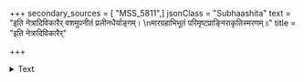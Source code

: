 +++
secondary_sources = [ "MSS_5811",]
jsonClass = "Subhaashita"
text = "इति नेत्रादिविकारैर् वशमुपनीतं प्रलीनधैर्याङ्गम्।  \nमारग्रहाभिभूतं परिमृष्टप्राङ्निराकृतिस्मरणम्॥"
title = "इति नेत्रादिविकारैर्"

+++

<details><summary>Text</summary>

इति नेत्रादिविकारैर् वशमुपनीतं प्रलीनधैर्याङ्गम्।  
मारग्रहाभिभूतं परिमृष्टप्राङ्निराकृतिस्मरणम्॥
</details>
